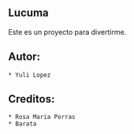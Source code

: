 Lucuma
------

Este es un proyecto para divertirme.

Autor:
------
    * Yuli Lopez

Creditos:
---------
    * Rosa Maria Porras
    * Barata